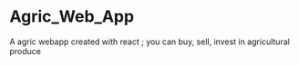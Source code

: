 # Agric_Web_App
A agric webapp created with react ; you can buy, sell, invest in agricultural produce
